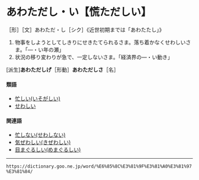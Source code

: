# あわただし・い【慌ただしい】

［形］［文］あわただ・し［シク］《近世初期までは「あわたたし」》
1. 物事をしようとしてしきりにせきたてられるさま。落ち着かなくせわしいさま。「―・い年の瀬」
2. 状況の移り変わりが急で、一定しないさま。「経済界の―・い動き」
    

\[派生\]**あわただしげ**［形動］**あわただしさ**［名］

#### 類語

-   [忙しい(いそがしい)](https://dictionary.goo.ne.jp/word/%E5%BF%99%E3%81%97%E3%81%84_%28%E3%81%84%E3%81%9D%E3%81%8C%E3%81%97%E3%81%84%29/#jn-11857)
-   [せわしい](https://dictionary.goo.ne.jp/word/%E5%BF%99%E3%81%97%E3%81%84_%28%E3%81%9B%E3%82%8F%E3%81%97%E3%81%84%29/#jn-125485)

#### 関連語

-   [忙しない(せわしない)](https://dictionary.goo.ne.jp/word/%E5%BF%99%E3%81%97%E3%81%AA%E3%81%84/#jn-125486)
-   [気ぜわしい(きぜわしい)](https://dictionary.goo.ne.jp/word/%E6%B0%97%E5%BF%99%E3%81%97%E3%81%84/#jn-52256)
-   [目まぐるしい(めまぐるしい)](https://dictionary.goo.ne.jp/word/%E7%9B%AE%E7%B4%9B%E3%82%8B%E3%81%97%E3%81%84/#jn-217883)

---
`https://dictionary.goo.ne.jp/word/%E6%85%8C%E3%81%9F%E3%81%A0%E3%81%97%E3%81%84/`